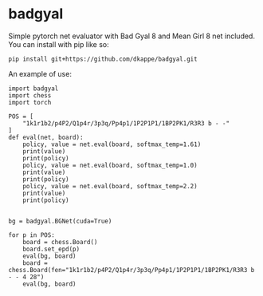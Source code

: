 # badgyal

Simple pytorch net evaluator with Bad Gyal 8 and Mean Girl 8 net included. You can install with pip like so:

```
pip install git+https://github.com/dkappe/badgyal.git
```

An example of use:

```
import badgyal
import chess
import torch

POS = [
    "1k1r1b2/p4P2/Q1p4r/3p3q/Pp4p1/1P2P1P1/1BP2PK1/R3R3 b - -"
]
def eval(net, board):
    policy, value = net.eval(board, softmax_temp=1.61)
    print(value)
    print(policy)
    policy, value = net.eval(board, softmax_temp=1.0)
    print(value)
    print(policy)
    policy, value = net.eval(board, softmax_temp=2.2)
    print(value)
    print(policy)


bg = badgyal.BGNet(cuda=True)

for p in POS:
    board = chess.Board()
    board.set_epd(p)
    eval(bg, board)
    board = chess.Board(fen="1k1r1b2/p4P2/Q1p4r/3p3q/Pp4p1/1P2P1P1/1BP2PK1/R3R3 b - - 4 28")
    eval(bg, board)
```
